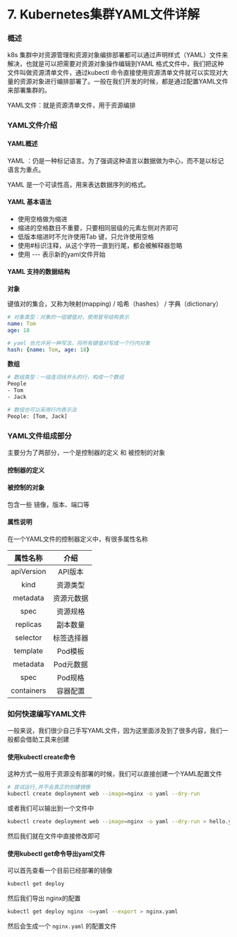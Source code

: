 # 7. Kubernetes集群YAML文件详解

### 概述

k8s 集群中对资源管理和资源对象编排部署都可以通过声明样式（YAML）文件来解决，也就是可以把需要对资源对象操作编辑到YAML 格式文件中，我们把这种文件叫做资源清单文件，通过kubectl 命令直接使用资源清单文件就可以实现对大量的资源对象进行编排部署了。一般在我们开发的时候，都是通过配置YAML文件来部署集群的。

YAML文件：就是资源清单文件，用于资源编排

### YAML文件介绍

#### YAML概述

YAML ：仍是一种标记语言。为了强调这种语言以数据做为中心，而不是以标记语言为重点。

YAML 是一个可读性高，用来表达数据序列的格式。

#### YAML 基本语法

* 使用空格做为缩进
* 缩进的空格数目不重要，只要相同层级的元素左侧对齐即可
* 低版本缩进时不允许使用Tab 键，只允许使用空格
* 使用#标识注释，从这个字符一直到行尾，都会被解释器忽略
* 使用 --- 表示新的yaml文件开始

#### YAML 支持的数据结构

**对象**

键值对的集合，又称为映射(mapping) / 哈希（hashes） / 字典（dictionary）

```yaml
# 对象类型：对象的一组键值对，使用冒号结构表示
name: Tom
age: 18

# yaml 也允许另一种写法，将所有键值对写成一个行内对象
hash: {name: Tom, age: 18}
```

**数组**

```bash
# 数组类型：一组连词线开头的行，构成一个数组
People
- Tom
- Jack

# 数组也可以采用行内表示法
People: [Tom, Jack]
```

### YAML文件组成部分

主要分为了两部分，一个是控制器的定义 和 被控制的对象

#### 控制器的定义

#### 被控制的对象

包含一些 镜像，版本、端口等

#### 属性说明

在一个YAML文件的控制器定义中，有很多属性名称

|    属性名称    |   介绍   |
| :--------: | :----: |
| apiVersion |  API版本 |
|    kind    |  资源类型  |
|  metadata  |  资源元数据 |
|    spec    |  资源规格  |
|  replicas  |  副本数量  |
|  selector  |  标签选择器 |
|  template  |  Pod模板 |
|  metadata  | Pod元数据 |
|    spec    |  Pod规格 |
| containers |  容器配置  |

### 如何快速编写YAML文件

一般来说，我们很少自己手写YAML文件，因为这里面涉及到了很多内容，我们一般都会借助工具来创建

#### 使用kubectl create命令

这种方式一般用于资源没有部署的时候，我们可以直接创建一个YAML配置文件

```bash
# 尝试运行,并不会真正的创建镜像
kubectl create deployment web --image=nginx -o yaml --dry-run
```

或者我们可以输出到一个文件中

```bash
kubectl create deployment web --image=nginx -o yaml --dry-run > hello.yaml
```

然后我们就在文件中直接修改即可

#### 使用kubectl get命令导出yaml文件

可以首先查看一个目前已经部署的镜像

```bash
kubectl get deploy
```

然后我们导出 nginx的配置

```bash
kubectl get deploy nginx -o=yaml --export > nginx.yaml
```

然后会生成一个 `nginx.yaml` 的配置文件
